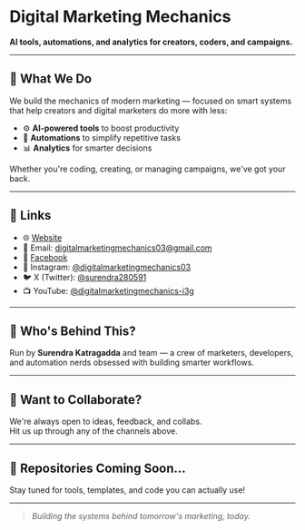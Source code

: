 # Digital Marketing Mechanics

**AI tools, automations, and analytics for creators, coders, and campaigns.**

---

## 🚀 What We Do

We build the mechanics of modern marketing — focused on smart systems that help creators and digital marketers do more with less:

- ⚙️ **AI-powered tools** to boost productivity  
- 🔁 **Automations** to simplify repetitive tasks  
- 📊 **Analytics** for smarter decisions  

Whether you're coding, creating, or managing campaigns, we've got your back.

---

## 🔗 Links

- 🌐 [Website](#) <!-- Add your website URL here -->
- 📧 Email: [digitalmarketingmechanics03@gmail.com](mailto:digitalmarketingmechanics03@gmail.com)
- 📘 [Facebook](#) <!--https://www.facebook.com/share/19C5N566SF/ -->
- 📸 Instagram: [@digitalmarketingmechanics03](https://instagram.com/digitalmarketingmechanics03)
- 🐦 X (Twitter): [@surendra280591](https://twitter.com/surendra280591)
- 📺 YouTube: [@digitalmarketingmechanics-i3g](https://youtube.com/@digitalmarketingmechanics-i3g)

---

## 👥 Who's Behind This?

Run by **Surendra Katragadda** and team — a crew of marketers, developers, and automation nerds obsessed with building smarter workflows.

---

## 🧠 Want to Collaborate?

We're always open to ideas, feedback, and collabs.  
Hit us up through any of the channels above.

---

## 📁 Repositories Coming Soon...

Stay tuned for tools, templates, and code you can actually use!

---

> _Building the systems behind tomorrow's marketing, today._
